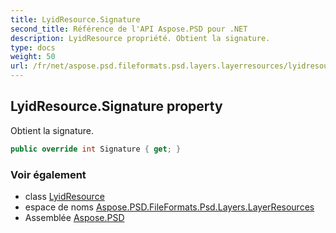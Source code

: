 ```yaml
---
title: LyidResource.Signature
second_title: Référence de l'API Aspose.PSD pour .NET
description: LyidResource propriété. Obtient la signature.
type: docs
weight: 50
url: /fr/net/aspose.psd.fileformats.psd.layers.layerresources/lyidresource/signature/
---
```

## LyidResource.Signature property

Obtient la signature.

```csharp
public override int Signature { get; }
```

### Voir également

* class [LyidResource](../)
* espace de noms [Aspose.PSD.FileFormats.Psd.Layers.LayerResources](../../lyidresource/)
* Assemblée [Aspose.PSD](../../../)


